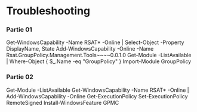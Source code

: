# Troubleshooting

### Partie 01
Get-WindowsCapability -Name RSAT* -Online | Select-Object -Property DisplayName, State
Add-WindowsCapability -Online -Name Rsat.GroupPolicy.Management.Tools~~~~0.0.1.0
Get-Module -ListAvailable | Where-Object { $_.Name -eq "GroupPolicy" }
Import-Module GroupPolicy

### Partie 02
Get-Module -ListAvailable
Get-WindowsCapability -Name RSAT* -Online | Add-WindowsCapability -Online
Get-ExecutionPolicy
Set-ExecutionPolicy RemoteSigned
Install-WindowsFeature GPMC
